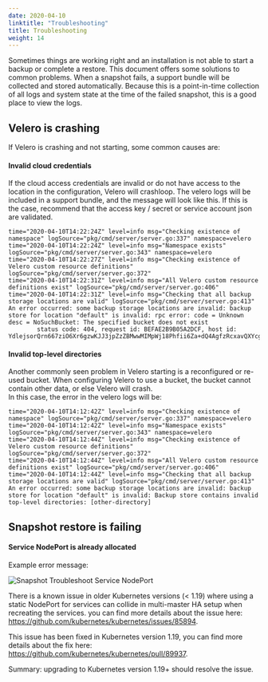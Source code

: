 ```yaml
---
date: 2020-04-10
linktitle: "Troubleshooting"
title: Troubleshooting
weight: 14
---
```


Sometimes things are working right and an installation is not able to start a backup or complete a restore.
This document offers some solutions to common problems.
When a snapshot fails, a support bundle will be collected and stored automatically.
Because this is a point-in-time collection of all logs and system state at the time of the failed snapshot, this is a good place to view the logs.

## Velero is crashing

If Velero is crashing and not starting, some common causes are:

#### Invalid cloud credentials

If the cloud access credentials are invalid or do not have access to the location in the configuration, Velero will crashloop. The velero logs will be included in a support bundle, and the message will look like this.
If this is the case, recommend that the access key / secret or service account json are validated.

```shell
time="2020-04-10T14:22:24Z" level=info msg="Checking existence of namespace" logSource="pkg/cmd/server/server.go:337" namespace=velero
time="2020-04-10T14:22:24Z" level=info msg="Namespace exists" logSource="pkg/cmd/server/server.go:343" namespace=velero
time="2020-04-10T14:22:27Z" level=info msg="Checking existence of Velero custom resource definitions" logSource="pkg/cmd/server/server.go:372"
time="2020-04-10T14:22:31Z" level=info msg="All Velero custom resource definitions exist" logSource="pkg/cmd/server/server.go:406"
time="2020-04-10T14:22:31Z" level=info msg="Checking that all backup storage locations are valid" logSource="pkg/cmd/server/server.go:413"
An error occurred: some backup storage locations are invalid: backup store for location "default" is invalid: rpc error: code = Unknown desc = NoSuchBucket: The specified bucket does not exist
        status code: 404, request id: BEFAE2B9B05A2DCF, host id: YdlejsorQrn667ziO6Xr6gzwKJJ3jpZzZBMwwMIMpWj18Phfii6Za+dQ4AgfzRcxavQXYcgxRJI=
```


#### Invalid top-level directories

Another commonly seen problem in Velero starting is a reconfigured or re-used bucket.
When configuring Velero to use a bucket, the bucket cannot contain other data, or else Velero will crash.  
In this case, the error in the velero logs will be:

```shell
time="2020-04-10T14:12:42Z" level=info msg="Checking existence of namespace" logSource="pkg/cmd/server/server.go:337" namespace=velero
time="2020-04-10T14:12:42Z" level=info msg="Namespace exists" logSource="pkg/cmd/server/server.go:343" namespace=velero
time="2020-04-10T14:12:44Z" level=info msg="Checking existence of Velero custom resource definitions" logSource="pkg/cmd/server/server.go:372"
time="2020-04-10T14:12:44Z" level=info msg="All Velero custom resource definitions exist" logSource="pkg/cmd/server/server.go:406"
time="2020-04-10T14:12:44Z" level=info msg="Checking that all backup storage locations are valid" logSource="pkg/cmd/server/server.go:413"
An error occurred: some backup storage locations are invalid: backup store for location "default" is invalid: Backup store contains invalid top-level directories: [other-directory]
```

## Snapshot restore is failing

#### Service NodePort is already allocated

Example error message:

![Snapshot Troubleshoot Service NodePort](/images/snapshot-troubleshoot-service-nodeport.png)

There is a known issue in older Kubernetes versions (< 1.19) where using a static NodePort for services can collide in multi-master HA setup when recreating the services. you can find more details about the issue here: https://github.com/kubernetes/kubernetes/issues/85894.

This issue has been fixed in Kubernetes version 1.19, you can find more details about the fix here: https://github.com/kubernetes/kubernetes/pull/89937.

Summary: upgrading to Kubernetes version 1.19+ should resolve the issue.